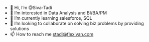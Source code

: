 - 👋 Hi, I’m @Siva-Tadi
- 👀 I’m interested in Data Analysis and BI/BA/PM
- 🌱 I’m currently learning salesforce, SQL
- 💞️ I’m looking to collaborate on solving biz problems by providing solutions 
- 📫 How to reach me stadi@flexivan.com

<!---
Siva-Tadi/Siva-Tadi is a ✨ special ✨ repository because its `README.md` (this file) appears on your GitHub profile.
You can click the Preview link to take a look at your changes.
--->
